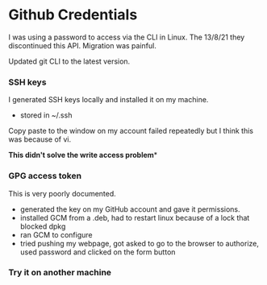 # Github Credentials

I was using a password to access via the CLI in Linux.
The 13/8/21 they discontinued this API. Migration was painful.

Updated git CLI to the latest version.

### SSH keys

I generated SSH keys locally and installed it on my machine.

- stored in ~/.ssh

Copy paste to the window on my account failed repeatedly but I think this was because of vi.

**This didn't solve the write access problem***

### GPG access token

This is very poorly documented.

- generated the key on my GitHub account and gave it permissions.
- installed GCM from a .deb, had to restart linux because of a lock that blocked dpkg
- ran GCM to configure
- tried pushing my webpage, got asked to go to the browser to authorize, used password and clicked on the form button

### Try it on another machine


